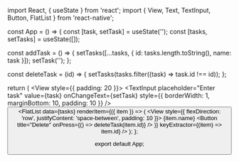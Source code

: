 import React, { useState } from 'react';
import { View, Text, TextInput, Button, FlatList } from 'react-native';

const App = () => {
  const [task, setTask] = useState('');
  const [tasks, setTasks] = useState([]);

  const addTask = () => {
    setTasks([...tasks, { id: tasks.length.toString(), name: task }]);
    setTask('');
  };

  const deleteTask = (id) => {
    setTasks(tasks.filter((task) => task.id !== id));
  };

  return (
    <View style={{ padding: 20 }}>
      <TextInput
        placeholder="Enter task"
        value={task}
        onChangeText={setTask}
        style={{ borderWidth: 1, marginBottom: 10, padding: 10 }}
      />
      <Button title="Add Task" onPress={addTask} />
      <FlatList
        data={tasks}
        renderItem={({ item }) => (
          <View style={{ flexDirection: 'row', justifyContent: 'space-between', padding: 10 }}>
            <Text>{item.name}</Text>
            <Button title="Delete" onPress={() => deleteTask(item.id)} />
          </View>
        )}
        keyExtractor={(item) => item.id}
      />
    </View>
  );
};

export default App;
